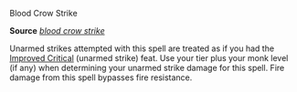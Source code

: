 Blood Crow Strike

**Source** [_blood crow strike_](ultimateMagic/spells/bloodCrowStrike.md#_blood-crow-strike)

Unarmed strikes attempted with this spell are treated as if you had the [Improved Critical](feats.md#_improved-critical) (unarmed strike) feat. Use your tier plus your monk level (if any) when determining your unarmed strike damage for this spell. Fire damage from this spell bypasses fire resistance.

